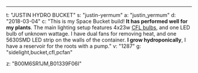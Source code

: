 ---
t: "JUSTIN HYDRO BUCKET"
s: "justin-yermum"
a: "justin_yermum"
d: "2018-03-04"
c: "This is my Space Bucket build! <strong>It has performed well for my plants</strong>. The main lighting setup features 4x23w <a href='https://amzn.to/3jMfTYw'>CFL bulbs</a>, and one LED bulb of unknown wattage. I have dual fans for removing heat, and one 5630SMD LED strip on the walls of the container. <strong>I grow hydroponically</strong>, I have a reservoir for the roots with a pump."
v: "1287"
g: "sidelight,bucket,cfl,pcfan"

z: "B00M6SR1JM,B01339F06I"

